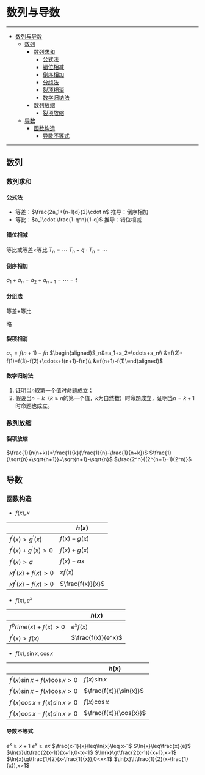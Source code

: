 # 数列与导数

---

- [数列与导数](#数列与导数)
  - [数列](#数列)
    - [数列求和](#数列求和)
      - [公式法](#公式法)
      - [错位相减](#错位相减)
      - [倒序相加](#倒序相加)
      - [分组法](#分组法)
      - [裂项相消](#裂项相消)
      - [数学归纳法](#数学归纳法)
    - [数列放缩](#数列放缩)
      - [裂项放缩](#裂项放缩)
  - [导数](#导数)
    - [函数构造](#函数构造)
      - [导数不等式](#导数不等式)

---

## 数列

### 数列求和

#### 公式法

- 等差：$\frac{2a_1+(n-1)d}{2}\cdot n$
    推导：倒序相加
- 等比：$a_1\cdot \frac{1-q^n}{1-q}$
    推导：错位相减

#### 错位相减

等比或等差$\times$等比
$T_n=\cdots$
$T_n-q\cdot T_n=\cdots$

#### 倒序相加

$a_1+a_n=a_2+a_{n-1}=\cdots=t$

#### 分组法

等差$+$等比

略

#### 裂项相消

$a_n=f(n+1)-f{n}$
$\begin{aligned}S_n&=a_1+a_2+\cdots+a_n\\
&=f(2)-f(1)+f(3)-f(2)+\cdots+f(n+1)-f(n)\\
&=f(n+1)-f(1)\end{aligned}$

#### 数学归纳法

1. 证明当$n$取第一个值时命题成立；
2. 假设当$n=k$（$k≥n$的第一个值，$k$为自然数）时命题成立，证明当$n=k+1$时命题也成立。

### 数列放缩

#### 裂项放缩

$\frac{1}{n(n+k)}=\frac{1}{k}(\frac{1}{n}-\frac{1}{n+k})$
$\frac{1}{\sqrt{n}+\sqrt{n+1}}=\sqrt{n+1}-\sqrt{n}$
$\frac{2^n}{(2^{n+1}-1)(2^n)}$

## 导数

### 函数构造

- $f(x),x$

||$h(x)$|
|-|-|
|$f^\prime(x)>g^\prime(x)$|$f(x)-g(x)$|
|$f^\prime(x)+g^\prime(x)>0$|$f(x)+g(x)$|
|$f^\prime(x)>a$|$f(x)-ax$|
|$xf^\prime(x)+f(x)>0$|$xf(x)$|
|$xf^\prime(x)-f(x)>0$|$\frac{f(x)}{x}$|

- $f(x),e^x$

||$h(x)$|
|-|-|
|$f^prime(x)+f(x)>0$|$e^xf(x)$|
|$f^\prime(x)>f(x)$|$\frac{f(x)}{e^x}$|

- $f(x),\sin{x},\cos{x}$

||$h(x)$|
|-|-|
|$f^\prime(x)\sin{x}+f(x)\cos{x}>0$|$f(x)\sin{x}$|
|$f^\prime(x)\sin{x}-f(x)\cos{x}>0$|$\frac{f(x)}{\sin{x}}$|
|$f^\prime(x)\cos{x}+f(x)\sin{x}>0$|$f(x)\cos{x}$|
|$f^\prime(x)\cos{x}-f(x)\sin{x}>0$|$\frac{f(x)}{\cos{x}}$|

#### 导数不等式

$e^x\geq x+1$
$e^x\geq ex$
$\frac{x-1}{x}\leq\ln{x}\leq x-1$
$\ln{x}\leq\frac{x}{e}$
$\ln{x}\lt\frac{2(x-1)}{x+1},0<x<1$
$\ln{x}\gt\frac{2(x-1)}{x+1},x>1$
$\ln{x}\gt\frac{1}{2}(x-\frac{1}{x}),0<x<1$
$\ln{x}\lt\frac{1}{2}(x-\frac{1}{x}),x>1$
